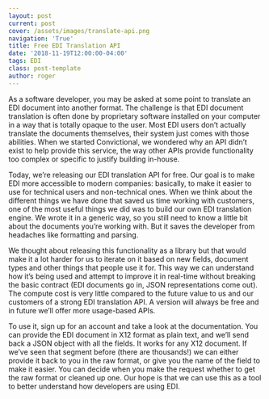 ```yaml
---
layout: post
current: post
cover: /assets/images/translate-api.png
navigation: 'True'
title: Free EDI Translation API
date: '2018-11-19T12:00:00-04:00'
tags: EDI
class: post-template
author: roger
---
```

As a software developer, you may be asked at some point to translate an EDI document into another format. The challenge is that EDI document translation is often done by proprietary software installed on your computer in a way that is totally opaque to the user. Most EDI users don’t actually translate the documents themselves, their system just comes with those abilities. When we started Convictional, we wondered why an API didn’t exist to help provide this service, the way other APIs provide functionality too complex or specific to justify building in-house. 

Today, we’re releasing our EDI translation API for free. Our goal is to make EDI more accessible to modern companies: basically, to make it easier to use for technical users and non-technical ones. When we think about the different things we have done that saved us time working with customers, one of the most useful things we did was to build our own EDI translation engine. We wrote it in a generic way, so you still need to know a little bit about the documents you’re working with. But it saves the developer from headaches like formatting and parsing.

We thought about releasing this functionality as a library but that would make it a lot harder for us to iterate on it based on new fields, document types and other things that people use it for. This way we can understand how it’s being used and attempt to improve it in real-time without breaking the basic contract (EDI documents go in, JSON representations come out). The compute cost is very little compared to the future value to us and our customers of a strong EDI translation API. A version will always be free and in future we’ll offer more usage-based APIs.

To use it, sign up for an account and take a look at the documentation. You can provide the EDI document in X12 format as plain text, and we’ll send back a JSON object with all the fields. It works for any X12 document. If we’ve seen that segment before (there are thousands!) we can either provide it back to you in the raw format, or give you the name of the field to make it easier. You can decide when you make the request whether to get the raw format or cleaned up one. Our hope is that we can use this as a tool to better understand how developers are using EDI. 